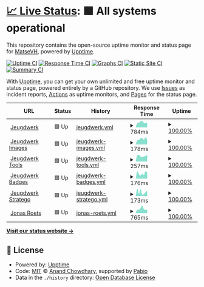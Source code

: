 # [📈 Live Status](https://status.matsevh.be): <!--live status--> **🟩 All systems operational**

This repository contains the open-source uptime monitor and status page for [MatseVH](https://jeugdwerk.org), powered by [Upptime](https://github.com/upptime/upptime).

[![Uptime CI](https://github.com/matse2005/uptime/workflows/Uptime%20CI/badge.svg)](https://github.com/matse2005/uptime/actions?query=workflow%3A%22Uptime+CI%22)
[![Response Time CI](https://github.com/matse2005/uptime/workflows/Response%20Time%20CI/badge.svg)](https://github.com/matse2005/uptime/actions?query=workflow%3A%22Response+Time+CI%22)
[![Graphs CI](https://github.com/matse2005/uptime/workflows/Graphs%20CI/badge.svg)](https://github.com/matse2005/uptime/actions?query=workflow%3A%22Graphs+CI%22)
[![Static Site CI](https://github.com/matse2005/uptime/workflows/Static%20Site%20CI/badge.svg)](https://github.com/matse2005/uptime/actions?query=workflow%3A%22Static+Site+CI%22)
[![Summary CI](https://github.com/matse2005/uptime/workflows/Summary%20CI/badge.svg)](https://github.com/matse2005/uptime/actions?query=workflow%3A%22Summary+CI%22)

With [Upptime](https://upptime.js.org), you can get your own unlimited and free uptime monitor and status page, powered entirely by a GitHub repository. We use [Issues](https://github.com/matse2005/uptime/issues) as incident reports, [Actions](https://github.com/matse2005/uptime/actions) as uptime monitors, and [Pages](https://status.matsevh.be) for the status page.

<!--start: status pages-->
<!-- This summary is generated by Upptime (https://github.com/upptime/upptime) -->
<!-- Do not edit this manually, your changes will be overwritten -->
<!-- prettier-ignore -->
| URL | Status | History | Response Time | Uptime |
| --- | ------ | ------- | ------------- | ------ |
| <img alt="" src="https://icons.duckduckgo.com/ip3/jeugdwerk.org.ico" height="13"> [Jeugdwerk](https://jeugdwerk.org) | 🟩 Up | [jeugdwerk.yml](https://github.com/Matse2005/uptime/commits/HEAD/history/jeugdwerk.yml) | <details><summary><img alt="Response time graph" src="./graphs/jeugdwerk/response-time-week.png" height="20"> 784ms</summary><br><a href="https://status.matsevh.be/history/jeugdwerk"><img alt="Response time 730" src="https://img.shields.io/endpoint?url=https%3A%2F%2Fraw.githubusercontent.com%2FMatse2005%2Fuptime%2FHEAD%2Fapi%2Fjeugdwerk%2Fresponse-time.json"></a><br><a href="https://status.matsevh.be/history/jeugdwerk"><img alt="24-hour response time 709" src="https://img.shields.io/endpoint?url=https%3A%2F%2Fraw.githubusercontent.com%2FMatse2005%2Fuptime%2FHEAD%2Fapi%2Fjeugdwerk%2Fresponse-time-day.json"></a><br><a href="https://status.matsevh.be/history/jeugdwerk"><img alt="7-day response time 784" src="https://img.shields.io/endpoint?url=https%3A%2F%2Fraw.githubusercontent.com%2FMatse2005%2Fuptime%2FHEAD%2Fapi%2Fjeugdwerk%2Fresponse-time-week.json"></a><br><a href="https://status.matsevh.be/history/jeugdwerk"><img alt="30-day response time 774" src="https://img.shields.io/endpoint?url=https%3A%2F%2Fraw.githubusercontent.com%2FMatse2005%2Fuptime%2FHEAD%2Fapi%2Fjeugdwerk%2Fresponse-time-month.json"></a><br><a href="https://status.matsevh.be/history/jeugdwerk"><img alt="1-year response time 730" src="https://img.shields.io/endpoint?url=https%3A%2F%2Fraw.githubusercontent.com%2FMatse2005%2Fuptime%2FHEAD%2Fapi%2Fjeugdwerk%2Fresponse-time-year.json"></a></details> | <details><summary><a href="https://status.matsevh.be/history/jeugdwerk">100.00%</a></summary><a href="https://status.matsevh.be/history/jeugdwerk"><img alt="All-time uptime 87.04%" src="https://img.shields.io/endpoint?url=https%3A%2F%2Fraw.githubusercontent.com%2FMatse2005%2Fuptime%2FHEAD%2Fapi%2Fjeugdwerk%2Fuptime.json"></a><br><a href="https://status.matsevh.be/history/jeugdwerk"><img alt="24-hour uptime 100.00%" src="https://img.shields.io/endpoint?url=https%3A%2F%2Fraw.githubusercontent.com%2FMatse2005%2Fuptime%2FHEAD%2Fapi%2Fjeugdwerk%2Fuptime-day.json"></a><br><a href="https://status.matsevh.be/history/jeugdwerk"><img alt="7-day uptime 100.00%" src="https://img.shields.io/endpoint?url=https%3A%2F%2Fraw.githubusercontent.com%2FMatse2005%2Fuptime%2FHEAD%2Fapi%2Fjeugdwerk%2Fuptime-week.json"></a><br><a href="https://status.matsevh.be/history/jeugdwerk"><img alt="30-day uptime 100.00%" src="https://img.shields.io/endpoint?url=https%3A%2F%2Fraw.githubusercontent.com%2FMatse2005%2Fuptime%2FHEAD%2Fapi%2Fjeugdwerk%2Fuptime-month.json"></a><br><a href="https://status.matsevh.be/history/jeugdwerk"><img alt="1-year uptime 87.04%" src="https://img.shields.io/endpoint?url=https%3A%2F%2Fraw.githubusercontent.com%2FMatse2005%2Fuptime%2FHEAD%2Fapi%2Fjeugdwerk%2Fuptime-year.json"></a></details>
| <img alt="" src="https://icons.duckduckgo.com/ip3/jeugdwerk.org.ico" height="13"> [Jeugdwerk Images](https://jeugdwerk.org) | 🟩 Up | [jeugdwerk-images.yml](https://github.com/Matse2005/uptime/commits/HEAD/history/jeugdwerk-images.yml) | <details><summary><img alt="Response time graph" src="./graphs/jeugdwerk-images/response-time-week.png" height="20"> 178ms</summary><br><a href="https://status.matsevh.be/history/jeugdwerk-images"><img alt="Response time 233" src="https://img.shields.io/endpoint?url=https%3A%2F%2Fraw.githubusercontent.com%2FMatse2005%2Fuptime%2FHEAD%2Fapi%2Fjeugdwerk-images%2Fresponse-time.json"></a><br><a href="https://status.matsevh.be/history/jeugdwerk-images"><img alt="24-hour response time 156" src="https://img.shields.io/endpoint?url=https%3A%2F%2Fraw.githubusercontent.com%2FMatse2005%2Fuptime%2FHEAD%2Fapi%2Fjeugdwerk-images%2Fresponse-time-day.json"></a><br><a href="https://status.matsevh.be/history/jeugdwerk-images"><img alt="7-day response time 178" src="https://img.shields.io/endpoint?url=https%3A%2F%2Fraw.githubusercontent.com%2FMatse2005%2Fuptime%2FHEAD%2Fapi%2Fjeugdwerk-images%2Fresponse-time-week.json"></a><br><a href="https://status.matsevh.be/history/jeugdwerk-images"><img alt="30-day response time 202" src="https://img.shields.io/endpoint?url=https%3A%2F%2Fraw.githubusercontent.com%2FMatse2005%2Fuptime%2FHEAD%2Fapi%2Fjeugdwerk-images%2Fresponse-time-month.json"></a><br><a href="https://status.matsevh.be/history/jeugdwerk-images"><img alt="1-year response time 233" src="https://img.shields.io/endpoint?url=https%3A%2F%2Fraw.githubusercontent.com%2FMatse2005%2Fuptime%2FHEAD%2Fapi%2Fjeugdwerk-images%2Fresponse-time-year.json"></a></details> | <details><summary><a href="https://status.matsevh.be/history/jeugdwerk-images">100.00%</a></summary><a href="https://status.matsevh.be/history/jeugdwerk-images"><img alt="All-time uptime 87.04%" src="https://img.shields.io/endpoint?url=https%3A%2F%2Fraw.githubusercontent.com%2FMatse2005%2Fuptime%2FHEAD%2Fapi%2Fjeugdwerk-images%2Fuptime.json"></a><br><a href="https://status.matsevh.be/history/jeugdwerk-images"><img alt="24-hour uptime 100.00%" src="https://img.shields.io/endpoint?url=https%3A%2F%2Fraw.githubusercontent.com%2FMatse2005%2Fuptime%2FHEAD%2Fapi%2Fjeugdwerk-images%2Fuptime-day.json"></a><br><a href="https://status.matsevh.be/history/jeugdwerk-images"><img alt="7-day uptime 100.00%" src="https://img.shields.io/endpoint?url=https%3A%2F%2Fraw.githubusercontent.com%2FMatse2005%2Fuptime%2FHEAD%2Fapi%2Fjeugdwerk-images%2Fuptime-week.json"></a><br><a href="https://status.matsevh.be/history/jeugdwerk-images"><img alt="30-day uptime 100.00%" src="https://img.shields.io/endpoint?url=https%3A%2F%2Fraw.githubusercontent.com%2FMatse2005%2Fuptime%2FHEAD%2Fapi%2Fjeugdwerk-images%2Fuptime-month.json"></a><br><a href="https://status.matsevh.be/history/jeugdwerk-images"><img alt="1-year uptime 87.04%" src="https://img.shields.io/endpoint?url=https%3A%2F%2Fraw.githubusercontent.com%2FMatse2005%2Fuptime%2FHEAD%2Fapi%2Fjeugdwerk-images%2Fuptime-year.json"></a></details>
| <img alt="" src="https://icons.duckduckgo.com/ip3/tools.jeugdwerk.org.ico" height="13"> [Jeugdwerk Tools](https://tools.jeugdwerk.org) | 🟩 Up | [jeugdwerk-tools.yml](https://github.com/Matse2005/uptime/commits/HEAD/history/jeugdwerk-tools.yml) | <details><summary><img alt="Response time graph" src="./graphs/jeugdwerk-tools/response-time-week.png" height="20"> 257ms</summary><br><a href="https://status.matsevh.be/history/jeugdwerk-tools"><img alt="Response time 213" src="https://img.shields.io/endpoint?url=https%3A%2F%2Fraw.githubusercontent.com%2FMatse2005%2Fuptime%2FHEAD%2Fapi%2Fjeugdwerk-tools%2Fresponse-time.json"></a><br><a href="https://status.matsevh.be/history/jeugdwerk-tools"><img alt="24-hour response time 289" src="https://img.shields.io/endpoint?url=https%3A%2F%2Fraw.githubusercontent.com%2FMatse2005%2Fuptime%2FHEAD%2Fapi%2Fjeugdwerk-tools%2Fresponse-time-day.json"></a><br><a href="https://status.matsevh.be/history/jeugdwerk-tools"><img alt="7-day response time 257" src="https://img.shields.io/endpoint?url=https%3A%2F%2Fraw.githubusercontent.com%2FMatse2005%2Fuptime%2FHEAD%2Fapi%2Fjeugdwerk-tools%2Fresponse-time-week.json"></a><br><a href="https://status.matsevh.be/history/jeugdwerk-tools"><img alt="30-day response time 211" src="https://img.shields.io/endpoint?url=https%3A%2F%2Fraw.githubusercontent.com%2FMatse2005%2Fuptime%2FHEAD%2Fapi%2Fjeugdwerk-tools%2Fresponse-time-month.json"></a><br><a href="https://status.matsevh.be/history/jeugdwerk-tools"><img alt="1-year response time 213" src="https://img.shields.io/endpoint?url=https%3A%2F%2Fraw.githubusercontent.com%2FMatse2005%2Fuptime%2FHEAD%2Fapi%2Fjeugdwerk-tools%2Fresponse-time-year.json"></a></details> | <details><summary><a href="https://status.matsevh.be/history/jeugdwerk-tools">100.00%</a></summary><a href="https://status.matsevh.be/history/jeugdwerk-tools"><img alt="All-time uptime 100.00%" src="https://img.shields.io/endpoint?url=https%3A%2F%2Fraw.githubusercontent.com%2FMatse2005%2Fuptime%2FHEAD%2Fapi%2Fjeugdwerk-tools%2Fuptime.json"></a><br><a href="https://status.matsevh.be/history/jeugdwerk-tools"><img alt="24-hour uptime 100.00%" src="https://img.shields.io/endpoint?url=https%3A%2F%2Fraw.githubusercontent.com%2FMatse2005%2Fuptime%2FHEAD%2Fapi%2Fjeugdwerk-tools%2Fuptime-day.json"></a><br><a href="https://status.matsevh.be/history/jeugdwerk-tools"><img alt="7-day uptime 100.00%" src="https://img.shields.io/endpoint?url=https%3A%2F%2Fraw.githubusercontent.com%2FMatse2005%2Fuptime%2FHEAD%2Fapi%2Fjeugdwerk-tools%2Fuptime-week.json"></a><br><a href="https://status.matsevh.be/history/jeugdwerk-tools"><img alt="30-day uptime 100.00%" src="https://img.shields.io/endpoint?url=https%3A%2F%2Fraw.githubusercontent.com%2FMatse2005%2Fuptime%2FHEAD%2Fapi%2Fjeugdwerk-tools%2Fuptime-month.json"></a><br><a href="https://status.matsevh.be/history/jeugdwerk-tools"><img alt="1-year uptime 100.00%" src="https://img.shields.io/endpoint?url=https%3A%2F%2Fraw.githubusercontent.com%2FMatse2005%2Fuptime%2FHEAD%2Fapi%2Fjeugdwerk-tools%2Fuptime-year.json"></a></details>
| <img alt="" src="https://icons.duckduckgo.com/ip3/badges.jeugdwerk.org.ico" height="13"> [Jeugdwerk Badges](https://badges.jeugdwerk.org) | 🟩 Up | [jeugdwerk-badges.yml](https://github.com/Matse2005/uptime/commits/HEAD/history/jeugdwerk-badges.yml) | <details><summary><img alt="Response time graph" src="./graphs/jeugdwerk-badges/response-time-week.png" height="20"> 176ms</summary><br><a href="https://status.matsevh.be/history/jeugdwerk-badges"><img alt="Response time 258" src="https://img.shields.io/endpoint?url=https%3A%2F%2Fraw.githubusercontent.com%2FMatse2005%2Fuptime%2FHEAD%2Fapi%2Fjeugdwerk-badges%2Fresponse-time.json"></a><br><a href="https://status.matsevh.be/history/jeugdwerk-badges"><img alt="24-hour response time 288" src="https://img.shields.io/endpoint?url=https%3A%2F%2Fraw.githubusercontent.com%2FMatse2005%2Fuptime%2FHEAD%2Fapi%2Fjeugdwerk-badges%2Fresponse-time-day.json"></a><br><a href="https://status.matsevh.be/history/jeugdwerk-badges"><img alt="7-day response time 176" src="https://img.shields.io/endpoint?url=https%3A%2F%2Fraw.githubusercontent.com%2FMatse2005%2Fuptime%2FHEAD%2Fapi%2Fjeugdwerk-badges%2Fresponse-time-week.json"></a><br><a href="https://status.matsevh.be/history/jeugdwerk-badges"><img alt="30-day response time 232" src="https://img.shields.io/endpoint?url=https%3A%2F%2Fraw.githubusercontent.com%2FMatse2005%2Fuptime%2FHEAD%2Fapi%2Fjeugdwerk-badges%2Fresponse-time-month.json"></a><br><a href="https://status.matsevh.be/history/jeugdwerk-badges"><img alt="1-year response time 258" src="https://img.shields.io/endpoint?url=https%3A%2F%2Fraw.githubusercontent.com%2FMatse2005%2Fuptime%2FHEAD%2Fapi%2Fjeugdwerk-badges%2Fresponse-time-year.json"></a></details> | <details><summary><a href="https://status.matsevh.be/history/jeugdwerk-badges">100.00%</a></summary><a href="https://status.matsevh.be/history/jeugdwerk-badges"><img alt="All-time uptime 100.00%" src="https://img.shields.io/endpoint?url=https%3A%2F%2Fraw.githubusercontent.com%2FMatse2005%2Fuptime%2FHEAD%2Fapi%2Fjeugdwerk-badges%2Fuptime.json"></a><br><a href="https://status.matsevh.be/history/jeugdwerk-badges"><img alt="24-hour uptime 100.00%" src="https://img.shields.io/endpoint?url=https%3A%2F%2Fraw.githubusercontent.com%2FMatse2005%2Fuptime%2FHEAD%2Fapi%2Fjeugdwerk-badges%2Fuptime-day.json"></a><br><a href="https://status.matsevh.be/history/jeugdwerk-badges"><img alt="7-day uptime 100.00%" src="https://img.shields.io/endpoint?url=https%3A%2F%2Fraw.githubusercontent.com%2FMatse2005%2Fuptime%2FHEAD%2Fapi%2Fjeugdwerk-badges%2Fuptime-week.json"></a><br><a href="https://status.matsevh.be/history/jeugdwerk-badges"><img alt="30-day uptime 100.00%" src="https://img.shields.io/endpoint?url=https%3A%2F%2Fraw.githubusercontent.com%2FMatse2005%2Fuptime%2FHEAD%2Fapi%2Fjeugdwerk-badges%2Fuptime-month.json"></a><br><a href="https://status.matsevh.be/history/jeugdwerk-badges"><img alt="1-year uptime 100.00%" src="https://img.shields.io/endpoint?url=https%3A%2F%2Fraw.githubusercontent.com%2FMatse2005%2Fuptime%2FHEAD%2Fapi%2Fjeugdwerk-badges%2Fuptime-year.json"></a></details>
| <img alt="" src="https://icons.duckduckgo.com/ip3/stratego.jeugdwerk.org.ico" height="13"> [Jeugdwerk Stratego](https://stratego.jeugdwerk.org) | 🟩 Up | [jeugdwerk-stratego.yml](https://github.com/Matse2005/uptime/commits/HEAD/history/jeugdwerk-stratego.yml) | <details><summary><img alt="Response time graph" src="./graphs/jeugdwerk-stratego/response-time-week.png" height="20"> 173ms</summary><br><a href="https://status.matsevh.be/history/jeugdwerk-stratego"><img alt="Response time 209" src="https://img.shields.io/endpoint?url=https%3A%2F%2Fraw.githubusercontent.com%2FMatse2005%2Fuptime%2FHEAD%2Fapi%2Fjeugdwerk-stratego%2Fresponse-time.json"></a><br><a href="https://status.matsevh.be/history/jeugdwerk-stratego"><img alt="24-hour response time 120" src="https://img.shields.io/endpoint?url=https%3A%2F%2Fraw.githubusercontent.com%2FMatse2005%2Fuptime%2FHEAD%2Fapi%2Fjeugdwerk-stratego%2Fresponse-time-day.json"></a><br><a href="https://status.matsevh.be/history/jeugdwerk-stratego"><img alt="7-day response time 173" src="https://img.shields.io/endpoint?url=https%3A%2F%2Fraw.githubusercontent.com%2FMatse2005%2Fuptime%2FHEAD%2Fapi%2Fjeugdwerk-stratego%2Fresponse-time-week.json"></a><br><a href="https://status.matsevh.be/history/jeugdwerk-stratego"><img alt="30-day response time 196" src="https://img.shields.io/endpoint?url=https%3A%2F%2Fraw.githubusercontent.com%2FMatse2005%2Fuptime%2FHEAD%2Fapi%2Fjeugdwerk-stratego%2Fresponse-time-month.json"></a><br><a href="https://status.matsevh.be/history/jeugdwerk-stratego"><img alt="1-year response time 209" src="https://img.shields.io/endpoint?url=https%3A%2F%2Fraw.githubusercontent.com%2FMatse2005%2Fuptime%2FHEAD%2Fapi%2Fjeugdwerk-stratego%2Fresponse-time-year.json"></a></details> | <details><summary><a href="https://status.matsevh.be/history/jeugdwerk-stratego">100.00%</a></summary><a href="https://status.matsevh.be/history/jeugdwerk-stratego"><img alt="All-time uptime 100.00%" src="https://img.shields.io/endpoint?url=https%3A%2F%2Fraw.githubusercontent.com%2FMatse2005%2Fuptime%2FHEAD%2Fapi%2Fjeugdwerk-stratego%2Fuptime.json"></a><br><a href="https://status.matsevh.be/history/jeugdwerk-stratego"><img alt="24-hour uptime 100.00%" src="https://img.shields.io/endpoint?url=https%3A%2F%2Fraw.githubusercontent.com%2FMatse2005%2Fuptime%2FHEAD%2Fapi%2Fjeugdwerk-stratego%2Fuptime-day.json"></a><br><a href="https://status.matsevh.be/history/jeugdwerk-stratego"><img alt="7-day uptime 100.00%" src="https://img.shields.io/endpoint?url=https%3A%2F%2Fraw.githubusercontent.com%2FMatse2005%2Fuptime%2FHEAD%2Fapi%2Fjeugdwerk-stratego%2Fuptime-week.json"></a><br><a href="https://status.matsevh.be/history/jeugdwerk-stratego"><img alt="30-day uptime 100.00%" src="https://img.shields.io/endpoint?url=https%3A%2F%2Fraw.githubusercontent.com%2FMatse2005%2Fuptime%2FHEAD%2Fapi%2Fjeugdwerk-stratego%2Fuptime-month.json"></a><br><a href="https://status.matsevh.be/history/jeugdwerk-stratego"><img alt="1-year uptime 100.00%" src="https://img.shields.io/endpoint?url=https%3A%2F%2Fraw.githubusercontent.com%2FMatse2005%2Fuptime%2FHEAD%2Fapi%2Fjeugdwerk-stratego%2Fuptime-year.json"></a></details>
| <img alt="" src="https://icons.duckduckgo.com/ip3/jonasroets.be.ico" height="13"> [Jonas Roets](https://jonasroets.be) | 🟩 Up | [jonas-roets.yml](https://github.com/Matse2005/uptime/commits/HEAD/history/jonas-roets.yml) | <details><summary><img alt="Response time graph" src="./graphs/jonas-roets/response-time-week.png" height="20"> 765ms</summary><br><a href="https://status.matsevh.be/history/jonas-roets"><img alt="Response time 786" src="https://img.shields.io/endpoint?url=https%3A%2F%2Fraw.githubusercontent.com%2FMatse2005%2Fuptime%2FHEAD%2Fapi%2Fjonas-roets%2Fresponse-time.json"></a><br><a href="https://status.matsevh.be/history/jonas-roets"><img alt="24-hour response time 590" src="https://img.shields.io/endpoint?url=https%3A%2F%2Fraw.githubusercontent.com%2FMatse2005%2Fuptime%2FHEAD%2Fapi%2Fjonas-roets%2Fresponse-time-day.json"></a><br><a href="https://status.matsevh.be/history/jonas-roets"><img alt="7-day response time 765" src="https://img.shields.io/endpoint?url=https%3A%2F%2Fraw.githubusercontent.com%2FMatse2005%2Fuptime%2FHEAD%2Fapi%2Fjonas-roets%2Fresponse-time-week.json"></a><br><a href="https://status.matsevh.be/history/jonas-roets"><img alt="30-day response time 879" src="https://img.shields.io/endpoint?url=https%3A%2F%2Fraw.githubusercontent.com%2FMatse2005%2Fuptime%2FHEAD%2Fapi%2Fjonas-roets%2Fresponse-time-month.json"></a><br><a href="https://status.matsevh.be/history/jonas-roets"><img alt="1-year response time 786" src="https://img.shields.io/endpoint?url=https%3A%2F%2Fraw.githubusercontent.com%2FMatse2005%2Fuptime%2FHEAD%2Fapi%2Fjonas-roets%2Fresponse-time-year.json"></a></details> | <details><summary><a href="https://status.matsevh.be/history/jonas-roets">100.00%</a></summary><a href="https://status.matsevh.be/history/jonas-roets"><img alt="All-time uptime 99.98%" src="https://img.shields.io/endpoint?url=https%3A%2F%2Fraw.githubusercontent.com%2FMatse2005%2Fuptime%2FHEAD%2Fapi%2Fjonas-roets%2Fuptime.json"></a><br><a href="https://status.matsevh.be/history/jonas-roets"><img alt="24-hour uptime 100.00%" src="https://img.shields.io/endpoint?url=https%3A%2F%2Fraw.githubusercontent.com%2FMatse2005%2Fuptime%2FHEAD%2Fapi%2Fjonas-roets%2Fuptime-day.json"></a><br><a href="https://status.matsevh.be/history/jonas-roets"><img alt="7-day uptime 100.00%" src="https://img.shields.io/endpoint?url=https%3A%2F%2Fraw.githubusercontent.com%2FMatse2005%2Fuptime%2FHEAD%2Fapi%2Fjonas-roets%2Fuptime-week.json"></a><br><a href="https://status.matsevh.be/history/jonas-roets"><img alt="30-day uptime 100.00%" src="https://img.shields.io/endpoint?url=https%3A%2F%2Fraw.githubusercontent.com%2FMatse2005%2Fuptime%2FHEAD%2Fapi%2Fjonas-roets%2Fuptime-month.json"></a><br><a href="https://status.matsevh.be/history/jonas-roets"><img alt="1-year uptime 99.98%" src="https://img.shields.io/endpoint?url=https%3A%2F%2Fraw.githubusercontent.com%2FMatse2005%2Fuptime%2FHEAD%2Fapi%2Fjonas-roets%2Fuptime-year.json"></a></details>

<!--end: status pages-->

[**Visit our status website →**](https://status.matsevh.be)

## 📄 License

- Powered by: [Upptime](https://github.com/upptime/upptime)
- Code: [MIT](./LICENSE) © [Anand Chowdhary](https://anandchowdhary.com), supported by [Pabio](https://pabio.com)
- Data in the `./history` directory: [Open Database License](https://opendatacommons.org/licenses/odbl/1-0/)
